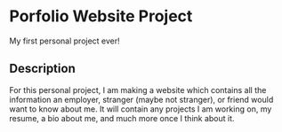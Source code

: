 # Porfolio Website Project

My first personal project ever!

## Description

For this personal project, I am making a website which contains all the information an employer, stranger (maybe not stranger), or friend would want to know about me. It will contain any projects I am working on, my resume, a bio about me, and much more once I think about it.
